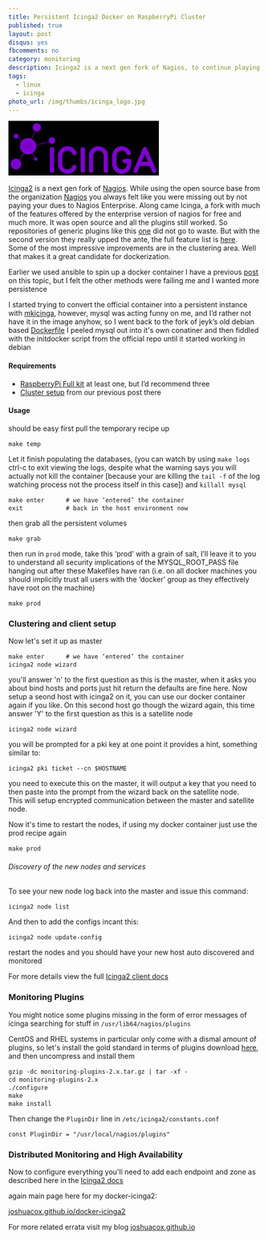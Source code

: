 ```yaml
---
title: Persistent Icinga2 Docker on RaspberryPi Cluster
published: true
layout: post
disqus: yes
fbcomments: no
category: monitoring 
description: Icinga2 is a next gen fork of Nagios, to continue playing with it you might want a little bit of persistence
tags: 
  - linux
  - icinga
photo_url: /img/thumbs/icinga_logo.jpg
---
```


![](/img/icinga_logo.jpg)

[Icinga2](https://www.icinga.org/icinga/icinga-2/) is a next gen fork of [Nagios](https://www.nagios.com/).
While using the open source base from the organization [Nagios](https://www.nagios.org/) you always felt like you were missing out
by not paying your dues to Nagios Enterprise. Along came Icinga, a fork with much of the features offered by the enterprise version of nagios 
for free and much more.  It was open source and all the plugins still worked.  So repositories of generic plugins like this [one](https://www.monitoring-plugins.org/)
did not go to waste.  But with the second version they really upped the ante, the full feature list is [here](https://www.icinga.org/icinga/icinga-2/features/).  
Some of the most impressive improvements are in the clustering area.  Well that makes it a great candidate for dockerization.

Earlier we used ansible to spin up a docker container I have a previous [post](http://joshuacox.github.io/docker/2015/11/28/Icinga2-Docker/) 
on this topic, but I felt the other methods were failing me and I wanted more persistence

I started trying to convert the official container into a persistent instance with [mkicinga](https://github.com/joshuacox/mkicinga), 
however, mysql was acting funny on me, and I’d rather not have it in the image anyhow, so I went back to the fork of jeyk’s old debian based [Dockerfile](http://joshuacox.github.io/docker-icinga2)
I peeled mysql out into it's own conatiner and then fiddled with the initdocker script from the official repo until it started working in debian

#### Requirements

* [RaspberryPi Full kit](http://astore.amazon.com/joshuacox-20/detail/B00MV6TAJI/189-3117811-4891539) at least one, but I’d recommend three
* [Cluster setup](http://joshuacox.github.io/docker/2015/12/13/RaspberryPi-Docker-Cluster-Consul-Swarm/) from our previous post there

#### Usage

should be easy first pull the temporary recipe up

```
make temp
```

Let it finish populating the databases, (you can watch by using `make logs` ctrl-c to exit viewing the logs, despite what the warning says you will actually not kill the container
[because your are killing the `tail -f` of the log watching process not the process itself in this case])
and `killall mysql`


```
make enter      # we have ‘entered’ the container
exit            # back in the host environment now
```


then grab all the persistent volumes

```
make grab
```

then run in `prod` mode, take this ‘prod’ with a grain of salt, I’ll leave it to you to understand all security implications of the 
MYSQL_ROOT_PASS file hanging out after these Makefiles have ran (i.e. on all docker machines you should implicitly trust all users with the ‘docker’ group as they effectively have root on the machine)

```
make prod
```

### Clustering and client setup

Now let's set it up as master

```
make enter      # we have ‘entered’ the container
icinga2 node wizard
```

you'll answer 'n' to the first question as this is the master, when it asks you about bind hosts and ports just hit return the defaults are fine here.
Now setup a seond host with icinga2 on it, you can use our docker container again if you like.
On this second host go though the wizard again, this time answer 'Y' to the first question as this is a satellite node

```
icinga2 node wizard
```

you will be prompted for a pki key at one point it provides a hint, something similar to:

```
icinga2 pki ticket --cn $HOSTNAME
```

you need to execute this on the master, it will output a key that you need to then paste into the prompt from the wizard back on the satellite node.  
This will setup encrypted communication between the master and satellite node.

Now it's time to restart the nodes, if using my docker container just use the prod recipe again

```
make prod
```

###### Discovery of the new nodes and services

To see your new node log back into the master and issue this command:

```
icinga2 node list
```

And then to add the configs incant this:

```
icinga2 node update-config
```

restart the nodes and you should have your new host auto discovered and monitored

For more details view the full [Icinga2 client docs](http://docs.icinga.org/icinga2/latest/doc/module/icinga2/chapter/icinga2-client)

### Monitoring Plugins

You might notice some plugins missing in the form of error messages of icinga searching for stuff in `/usr/lib64/nagios/plugins`

CentOS and RHEL systems in particular only come with a dismal amount of plugins, so let's install the gold standard in terms of plugins
download [here](https://www.monitoring-plugins.org/download.html), and then uncompress and install them

```
gzip -dc monitoring-plugins-2.x.tar.gz | tar -xf -
cd monitoring-plugins-2.x
./configure
make
make install
```

Then change the `PluginDir` line in  `/etc/icinga2/constants.conf`

```
const PluginDir = "/usr/local/nagios/plugins"
```

### Distributed Monitoring and High Availability

Now to configure everything you'll need to add each endpoint and zone as described here in the [Icinga2 docs](http://docs.icinga.org/icinga2/snapshot/doc/module/icinga2/chapter/distributed-monitoring-high-availability)


again main page here for my docker-icinga2:

[joshuacox.github.io/docker-icinga2](http://joshuacox.github.io/docker-icinga2)

For more related errata visit my blog [joshuacox.github.io](http://joshuacox.github.io/)
